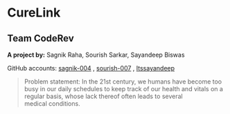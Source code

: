 <h1>CureLink</h1>
<h2>Team CodeRev</h2>
<p><strong>A project by:</strong> Sagnik Raha, Sourish Sarkar, Sayandeep Biswas</p>
<p>GitHub accounts: <a href="https://github.com/sagnik-004">sagnik-004</a> , <a href="https://github.com/sourish-007">sourish-007</a> , <a href="https://github.com/Itssayandeep">Itssayandeep</a><br>

><p>Problem statement: In the 21st century, we humans have become too busy in our daily schedules to keep track of our health and vitals on a regular basis, whose lack thereof often leads to several medical conditions.<br>
